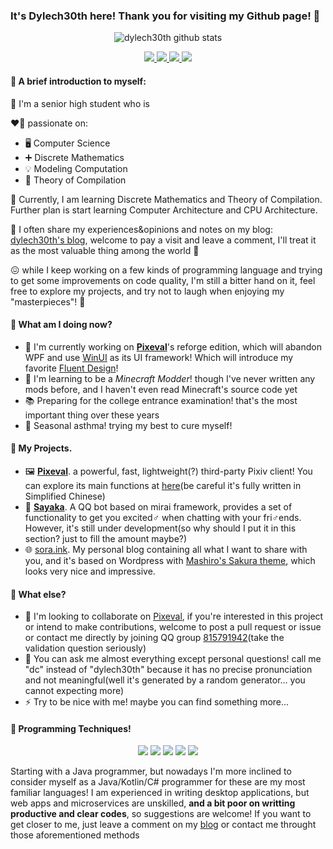 ### It's Dylech30th here! Thank you for visiting my Github page! 👋
<div align="center">
  <p align="center"><img src="https://github-readme-stats.vercel.app/api?username=dylech30th&show_icons=true&theme=dracula" alt="dylech30th github stats"></p>
</div>
<div>
  <p align="center">
    <a href="https://space.bilibili.com/21577236">
      <img src="https://img.shields.io/badge/-Bilibili-00A1D6?style=flat-square">
    </a>
    <a href="https://twitter.com/December0730">
      <img src="https://img.shields.io/badge/-Twitter-1DA1F2?tyle=flat-square">
    </a>
    <a href="https://qm.qq.com/cgi-bin/qm/qr?k=7ZOYvFDzApWKE71whQ5dx01Mq4dvggrj&jump_from=webapi">
      <img src="https://img.shields.io/badge/-QQ-EB1923?logo=Tencent%20QQ&style=flat-square">
    </a>
    <a href="mailto:decem0730@hotmail.com">
      <img src="https://img.shields.io/badge/-Hotmail-D14836?style=flat-square">
    </a>
  </p>
</div>

#### 🤠 A brief introduction to myself:

🏫 I'm a senior high student who is

❤️‍🔥 passionate on:
* 🖥️ Computer Science
* ➕ Discrete Mathematics
* 💡  Modeling Computation
* 🔀 Theory of Compilation 

💪 Currently, I am learning Discrete Mathematics and Theory of Compilation. Further plan is start learning Computer Architecture and CPU Architecture.
 
📝 I often share my experiences&opinions and notes on my blog: [dylech30th's blog](https://sora.ink), welcome to pay a visit and leave a comment, I'll treat it as the most valuable thing among the world 💖
 
😖 while I keep working on a few kinds of programming language and trying to get some improvements on code quality, I'm still a bitter hand on it, feel free to explore my projects, and try not to laugh when enjoying my "masterpieces"! 🤣

#### 🤔 What am I doing now?
* 🔭 I'm currently working on [**Pixeval**](https://github.com/dylech30th/Pixeval)'s reforge edition, which will abandon WPF and use [WinUI](https://docs.microsoft.com/en-us/windows/apps/winui/) as its UI framework! Which will introduce my favorite [Fluent Design](https://www.microsoft.com/design/fluent/#/)!
* 🌱 I'm learning to be a *Minecraft Modder*! though I've never written any mods before, and I haven't even read Minecraft's source code yet
* 📚 Preparing for the college entrance examination! that's the most important thing over these years
* 🤒 Seasonal asthma! trying my best to cure myself!

#### 🎯 My Projects.
* 🖼️ [**Pixeval**](https://github.com/dylech30th/Pixeval). a powerful, fast, lightweight(?) third-party Pixiv client! You can explore its main functions at [here](https://sora.ink/archives/391)(be careful it's fully written in Simplified Chinese)
* 🤖 [**Sayaka**](https://github.com/dylech30th/sayaka). A QQ bot based on mirai framework, provides a set of functionality to get you excited♂ when chatting with your fri♂ends. However, it's still under development(so why should I put it in this section? just to fill the amount maybe?)
* 🌐 [sora.ink](https://sora.ink). My personal blog containing all what I want to share with you, and it's based on Wordpress with [Mashiro's Sakura theme](https://github.com/mashirozx/Sakura), which looks very nice and impressive.

#### 🍲 What else?
* 👯 I'm looking to collaborate on [Pixeval](https://github.com/dylech30th/Pixeval), if you're interested in this project or intend to make contributions, welcome to post a pull request or issue or contact me directly by joining QQ group [815791942](https://qm.qq.com/cgi-bin/qm/qr?k=7ZOYvFDzApWKE71whQ5dx01Mq4dvggrj&jump_from=webapi)(take the validation question seriously)
* 💬 You can ask me almost everything except personal questions! call me "dc" instead of "dylech30th" because it has no precise pronunciation and not meaningful(well it's generated by a random generator... you cannot expecting more)
* ⚡ Try to be nice with me! maybe you can find something more...

#### 💾 Programming Techniques!
  <p align="center">
    <img src="https://img.shields.io/badge/-Java-red?logo=java&style=flat-square">
    <img src="https://img.shields.io/badge/-C%23-blueviolet?logo=c%20sharp&style=flat-square">
    <img src="https://img.shields.io/badge/-Kotlin-DB4D6D?logo=kotlin&style=flat-square">
    <img src="https://img.shields.io/badge/-C++-F9BF45?logo=c%2B%2B&style=flat-square">
    <img src="https://img.shields.io/badge/-C-gray?logo=c&style=flat-square">
  </p>
  
Starting with a Java programmer, but nowadays I'm more inclined to consider myself as a Java/Kotlin/C# programmer for these are my most familiar languages! I am experienced in writing desktop applications, but web apps and microservices are unskilled, **and a bit poor on writting productive and clear codes**, so suggestions are welcome! If you want to get closer to me, just leave a comment on my <a href="https://sora.ink">blog</a> or contact me throught those aforementioned methods

<!--
**dylech30th/dylech30th** is a ✨ _special_ ✨ repository because its `README.md` (this file) appears on your GitHub profile.

Here are some ideas to get you started:

- 🔭 I’m currently working on ...
- 🌱 I’m currently learning ...
- 👯 I’m looking to collaborate on ...
- 🤔 I’m looking for help with ...
- 💬 Ask me about ...
- 📫 How to reach me: ...
- 😄 Pronouns: ...
- ⚡ Fun fact: ...
-->

